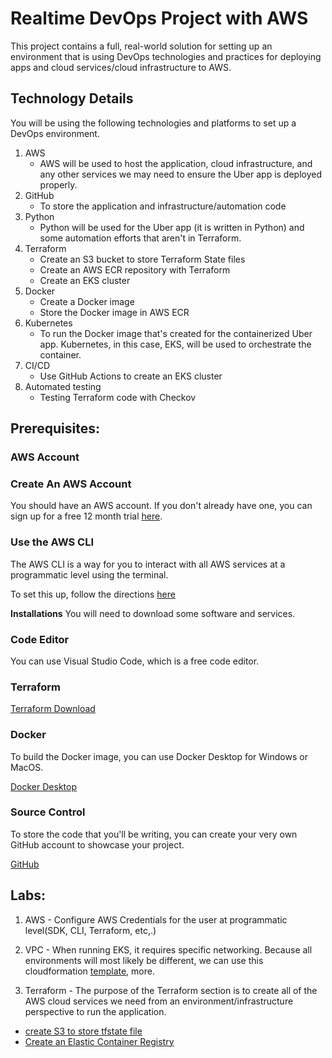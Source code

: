 # Realtime DevOps Project with AWS

This project contains a full, real-world solution for setting up an environment that is using DevOps technologies and practices for deploying apps and cloud services/cloud infrastructure to AWS.

## Technology Details
You will be using the following technologies and platforms to set up a DevOps environment.

1. AWS
    - AWS will be used to host the application, cloud infrastructure, and any other services we may need to ensure the Uber app is deployed properly.
2. GitHub
    - To store the application and infrastructure/automation code
3. Python
    - Python will be used for the Uber app (it is written in Python) and some automation efforts that aren't in Terraform.
4. Terraform
   - Create an S3 bucket to store Terraform State files
   - Create an AWS ECR repository with Terraform
   - Create an EKS cluster
5. Docker
   - Create a Docker image
   - Store the Docker image in AWS ECR
6. Kubernetes
   - To run the Docker image that's created for the containerized Uber app. Kubernetes, in this case, EKS, will be used to orchestrate the container.
7. CI/CD
   - Use GitHub Actions to create an EKS cluster
8. Automated testing
    - Testing Terraform code with Checkov

## Prerequisites:
    
### AWS Account

### Create An AWS Account

You should have an AWS account. If you don't already have one, you can sign up for a free 12 month trial [here](https://aws.amazon.com/free/?all-free-tier.sort-by=item.additionalFields.SortRank&all-free-tier.sort-order=asc&awsf.Free%20Tier%20Types=*all&awsf.Free%20Tier%20Categories=*all).

### Use the AWS CLI

The AWS CLI is a way for you to interact with all AWS services at a programmatic level using the terminal.

To set this up, follow the directions [here](https://docs.aws.amazon.com/polly/latest/dg/setup-aws-cli.html)

**Installations**
You will need to download some software and services.

### **Code Editor**
You can use Visual Studio Code, which is a free code editor.

### **Terraform**

[Terraform Download](https://www.terraform.io/downloads.html)

### **Docker**
To build the Docker image, you can use Docker Desktop for Windows or MacOS.

[Docker Desktop](https://www.docker.com/products/docker-desktop)

### **Source Control**
To store the code that you'll be writing, you can create your very own GitHub account to showcase your project.

[GitHub](https://www.github.com)

## Labs:

1. AWS - Configure AWS Credentials for the user at programmatic level(SDK, CLI, Terraform, etc,.)

2. VPC - When running EKS, it requires specific networking. Because all environments will most likely be different, we can use this cloudformation [template](https://s3.us-west-2.amazonaws.com/amazon-eks/cloudformation/2020-10-29/amazon-eks-vpc-private-subnets.yaml), more.

3. Terraform - The purpose of the Terraform section is to create all of the AWS cloud services we need from an environment/infrastructure perspective to run the application.
 - [create S3 to store tfstate file](https://github.com/abishekk06/Hands-On-Projects/blob/main/Project2-DevOps-Realtime/Terraform-AWS-Creation/create-s3-store-tfstate-file.md)
 - [Create an Elastic Container Registry](https://github.com/abishekk06/Hands-On-Projects/blob/main/Project2-DevOps-Realtime/Terraform-AWS-Creation/create-ecr.md)
 

